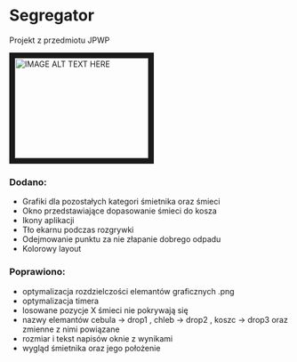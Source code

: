 # Segregator
Projekt z przedmiotu JPWP

<a href="https://www.youtube.com/embed/9_P_Kd0omrw" target="_blank"><img src="https://img.youtube.com/vi/9_P_Kd0omrw/4.jpg" 
alt="IMAGE ALT TEXT HERE" width="240" height="180" border="10" /></a>

### Dodano:
+ Grafiki dla pozostałych kategori śmietnika oraz śmieci
+ Okno przedstawiające dopasowanie śmieci do kosza
+ Ikony aplikacji
+ Tło ekarnu podczas rozgrywki
+ Odejmowanie punktu za nie złapanie dobrego odpadu
+ Kolorowy layout

### Poprawiono:
+ optymalizacja rozdzielczości elemantów graficznych .png
+ optymalizacja timera
+ losowane pozycje X śmieci nie pokrywają się
+ nazwy elemantów cebula -> drop1 , chleb -> drop2 , koszc -> drop3 oraz zmienne z nimi powiązane
+ rozmiar i tekst napisów oknie z wynikami
+ wygląd śmietnika oraz jego położenie
